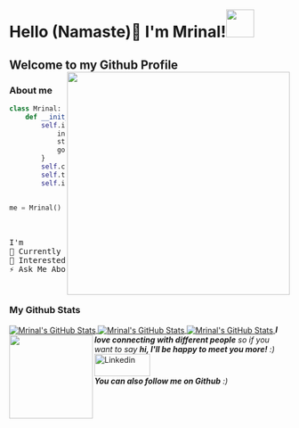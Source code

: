# Hello (Namaste)👋 I'm Mrinal!<img src="https://media.giphy.com/media/12oufCB0MyZ1Go/giphy.gif" width="50">
## Welcome to my Github Profile <img align='right' src="https://media.giphy.com/media/l3q2WMhNcyFOWP280/giphy.gif" width="400">
### About me


```python
class Mrinal:
    def __init__(self):
        self.info={
            institute: "Adamas University",
            status: "Software Developer",
            goal: "Not Available"
        }
        self.code=[C,Java, HTML,CSS,JavaScript, Apex, LWC, Aura, Salesforce Admin]
        self.tools=[LWC]
        self.interest=("Web Development")
        
        
me = Mrinal()
```


<pre>
<br />
I'm
🔭 Currently Working at an IT Firm as An Associate Software Engineer
🌱 Interested in Machine Learning & Data Science
⚡ Ask Me About Git Hub
<br />
</pre> 
 
### My Github Stats

<a href="https://github.com/Mrinal216">
  <img align="center" src="https://github-readme-stats.vercel.app/api/top-langs/?username=Mrinal216&&show_icons=true&theme=tokyonight" alt="Mrinal's GitHub Stats" />
</a>
<a href="https://github.com/Mrinal216">
    <img align="center" src="https://github-readme-stats.vercel.app/api?username=Mrinal216&show_icons=true&theme=tokyonight" alt="Mrinal's GitHub Stats">
</a>
<a href="https://github.com/Mrinal216">
    <img align="center" src="https://github-readme-streak-stats.herokuapp.com/?user=Mrinal216&show_icons=true&theme=tokyonight" alt="Mrinal's GitHub Stats">
</a>
<img align='left' src="https://media.giphy.com/media/LnQjpWaON8nhr21vNW/giphy.gif" width="150"><em><b>I love connecting with different people</b> so if you want to say <b>hi, I'll be happy to meet you more!</b> :)</em>
<br/>
<a href="https://www.linkedin.com/in/mrinal-das-24b719206" title="linkedin"><img src="https://github.com/get-icon/geticon/raw/master/icons/linkedin.svg" alt="Linkedin" width="100px" height="40px"></a>
<br/>
<em><b>You can also follow me on Github</b> :)</em>
